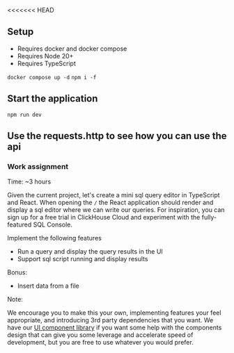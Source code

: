<<<<<<< HEAD
## Setup

- Requires docker and docker compose
- Requires Node 20+
- Requires TypeScript

`docker compose up -d`
`npm i -f`

## Start the application

`npm run dev`

## Use the requests.http to see how you can use the api

### Work assignment

Time: ~3 hours

Given the current project, let's create a mini sql query editor in TypeScript and React. When opening the `/` the React application
should render and display a sql editor where we can write our queries. For inspiration, you can sign up for a free trial in ClickHouse Cloud
and experiment with the fully-featured SQL Console.

Implement the following features

- Run a query and display the query results in the UI
- Support sql script running and display results

Bonus:

- Insert data from a file

Note:

We encourage you to make this your own, implementing features your feel appropriate, and introducing 3rd party dependencies that you want. We have our [UI component library](https://click-ui.vercel.app) if you want some help with the components design that can give you some leverage and accelerate speed of development, but you are free to use whatever you would prefer.

